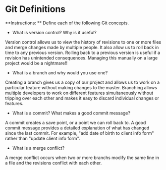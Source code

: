 # Git Definitions

**Instructions: ** Define each of the following Git concepts.

* What is version control?  Why is it useful?

Version control allows us to view the history of revisions to one or more files and merge changes made by multiple people.  It also allow us to roll back in time to any previous version.  Rolling back to a previous version is useful if a revision has unintended consequences.  Managing this manually on a large project would be a nightmare!!

* What is a branch and why would you use one?

Creating a branch gives us a copy of our project and allows us to work on a particular feature without making changes to the master.  Branching allows multiple developers to work on different features simultaneously without tripping over each other and makes it easy to discard individual changes or features.

* What is a commit? What makes a good commit message?

A commit creates a save point, or a point we can roll back to.  A good commit message provides a detailed explanation of what has changed since the last commit.  For example, "add date of birth to client info form" rather than "update client info form".

* What is a merge conflict?

A merge conflict occurs when two or more branchs modify the same line in a file and the revisions conflict with each other.